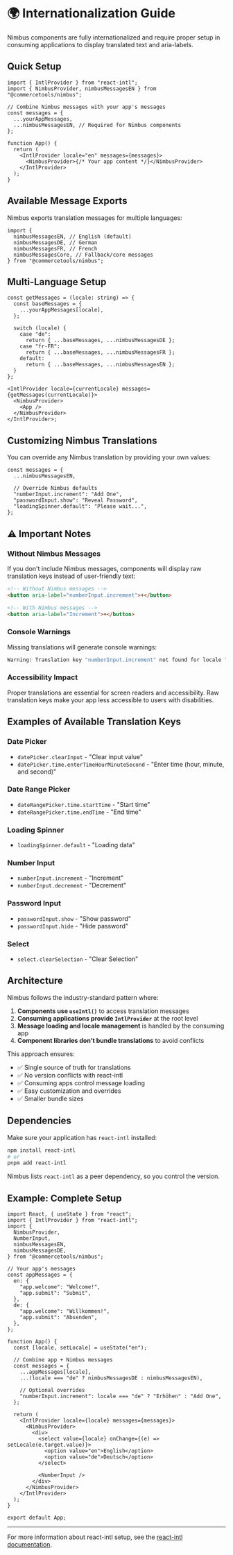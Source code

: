 # 🌍 Internationalization Guide

Nimbus components are fully internationalized and require proper setup in
consuming applications to display translated text and aria-labels.

## Quick Setup

```tsx
import { IntlProvider } from "react-intl";
import { NimbusProvider, nimbusMessagesEN } from "@commercetools/nimbus";

// Combine Nimbus messages with your app's messages
const messages = {
  ...yourAppMessages,
  ...nimbusMessagesEN, // Required for Nimbus components
};

function App() {
  return (
    <IntlProvider locale="en" messages={messages}>
      <NimbusProvider>{/* Your app content */}</NimbusProvider>
    </IntlProvider>
  );
}
```

## Available Message Exports

Nimbus exports translation messages for multiple languages:

```tsx
import {
  nimbusMessagesEN, // English (default)
  nimbusMessagesDE, // German
  nimbusMessagesFR, // French
  nimbusMessagesCore, // Fallback/core messages
} from "@commercetools/nimbus";
```

## Multi-Language Setup

```tsx
const getMessages = (locale: string) => {
  const baseMessages = {
    ...yourAppMessages[locale],
  };

  switch (locale) {
    case "de":
      return { ...baseMessages, ...nimbusMessagesDE };
    case "fr-FR":
      return { ...baseMessages, ...nimbusMessagesFR };
    default:
      return { ...baseMessages, ...nimbusMessagesEN };
  }
};

<IntlProvider locale={currentLocale} messages={getMessages(currentLocale)}>
  <NimbusProvider>
    <App />
  </NimbusProvider>
</IntlProvider>;
```

## Customizing Nimbus Translations

You can override any Nimbus translation by providing your own values:

```tsx
const messages = {
  ...nimbusMessagesEN,

  // Override Nimbus defaults
  "numberInput.increment": "Add One",
  "passwordInput.show": "Reveal Password",
  "loadingSpinner.default": "Please wait...",
};
```

## ⚠️ Important Notes

### Without Nimbus Messages

If you don't include Nimbus messages, components will display raw translation
keys instead of user-friendly text:

```html
<!-- Without Nimbus messages -->
<button aria-label="numberInput.increment">+</button>

<!-- With Nimbus messages -->
<button aria-label="Increment">+</button>
```

### Console Warnings

Missing translations will generate console warnings:

```bash
Warning: Translation key "numberInput.increment" not found for locale "en"
```

### Accessibility Impact

Proper translations are essential for screen readers and accessibility. Raw
translation keys make your app less accessible to users with disabilities.

## Examples of Available Translation Keys

### Date Picker

- `datePicker.clearInput` - "Clear input value"
- `datePicker.time.enterTimeHourMinuteSecond` - "Enter time (hour, minute, and
  second)"

### Date Range Picker

- `dateRangePicker.time.startTime` - "Start time"
- `dateRangePicker.time.endTime` - "End time"

### Loading Spinner

- `loadingSpinner.default` - "Loading data"

### Number Input

- `numberInput.increment` - "Increment"
- `numberInput.decrement` - "Decrement"

### Password Input

- `passwordInput.show` - "Show password"
- `passwordInput.hide` - "Hide password"

### Select

- `select.clearSelection` - "Clear Selection"

## Architecture

Nimbus follows the industry-standard pattern where:

1. **Components use `useIntl()`** to access translation messages
2. **Consuming applications provide `IntlProvider`** at the root level
3. **Message loading and locale management** is handled by the consuming app
4. **Component libraries don't bundle translations** to avoid conflicts

This approach ensures:

- ✅ Single source of truth for translations
- ✅ No version conflicts with react-intl
- ✅ Consuming apps control message loading
- ✅ Easy customization and overrides
- ✅ Smaller bundle sizes

## Dependencies

Make sure your application has `react-intl` installed:

```bash
npm install react-intl
# or
pnpm add react-intl
```

Nimbus lists `react-intl` as a peer dependency, so you control the version.

## Example: Complete Setup

```tsx
import React, { useState } from "react";
import { IntlProvider } from "react-intl";
import {
  NimbusProvider,
  NumberInput,
  nimbusMessagesEN,
  nimbusMessagesDE,
} from "@commercetools/nimbus";

// Your app's messages
const appMessages = {
  en: {
    "app.welcome": "Welcome!",
    "app.submit": "Submit",
  },
  de: {
    "app.welcome": "Willkommen!",
    "app.submit": "Absenden",
  },
};

function App() {
  const [locale, setLocale] = useState("en");

  // Combine app + Nimbus messages
  const messages = {
    ...appMessages[locale],
    ...(locale === "de" ? nimbusMessagesDE : nimbusMessagesEN),

    // Optional overrides
    "numberInput.increment": locale === "de" ? "Erhöhen" : "Add One",
  };

  return (
    <IntlProvider locale={locale} messages={messages}>
      <NimbusProvider>
        <div>
          <select value={locale} onChange={(e) => setLocale(e.target.value)}>
            <option value="en">English</option>
            <option value="de">Deutsch</option>
          </select>

          <NumberInput />
        </div>
      </NimbusProvider>
    </IntlProvider>
  );
}

export default App;
```

---

For more information about react-intl setup, see the
[react-intl documentation](https://formatjs.io/docs/react-intl/).
